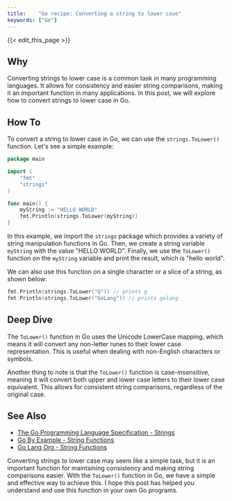 ```yaml
---
title:    "Go recipe: Converting a string to lower case"
keywords: ["Go"]
---
```


{{< edit_this_page >}}

## Why

Converting strings to lower case is a common task in many programming languages. It allows for consistency and easier string comparisons, making it an important function in many applications. In this post, we will explore how to convert strings to lower case in Go.

## How To

To convert a string to lower case in Go, we can use the `strings.ToLower()` function. Let's see a simple example:

```Go
package main

import (
	"fmt"
	"strings"
)

func main() {
	myString := "HELLO WORLD"
	fmt.Println(strings.ToLower(myString))
}
```

In this example, we import the `strings` package which provides a variety of string manipulation functions in Go. Then, we create a string variable `myString` with the value "HELLO WORLD". Finally, we use the `ToLower()` function on the `myString` variable and print the result, which is "hello world".

We can also use this function on a single character or a slice of a string, as shown below:

```Go
fmt.Println(strings.ToLower("G")) // prints g
fmt.Println(strings.ToLower("GoLang")) // prints golang
```

## Deep Dive

The `ToLower()` function in Go uses the Unicode LowerCase mapping, which means it will convert any non-letter runes to their lower case representation. This is useful when dealing with non-English characters or symbols.

Another thing to note is that the `ToLower()` function is case-insensitive, meaning it will convert both upper and lower case letters to their lower case equivalent. This allows for consistent string comparisons, regardless of the original case.

## See Also

- [The Go Programming Language Specification - Strings](https://golang.org/ref/spec#String_types)
- [Go By Example - String Functions](https://gobyexample.com/string-functions)
- [Go Lang Org - String Functions](https://golang.org/pkg/strings/#ToLower)

Converting strings to lower case may seem like a simple task, but it is an important function for maintaining consistency and making string comparisons easier. With the `ToLower()` function in Go, we have a simple and effective way to achieve this. I hope this post has helped you understand and use this function in your own Go programs.